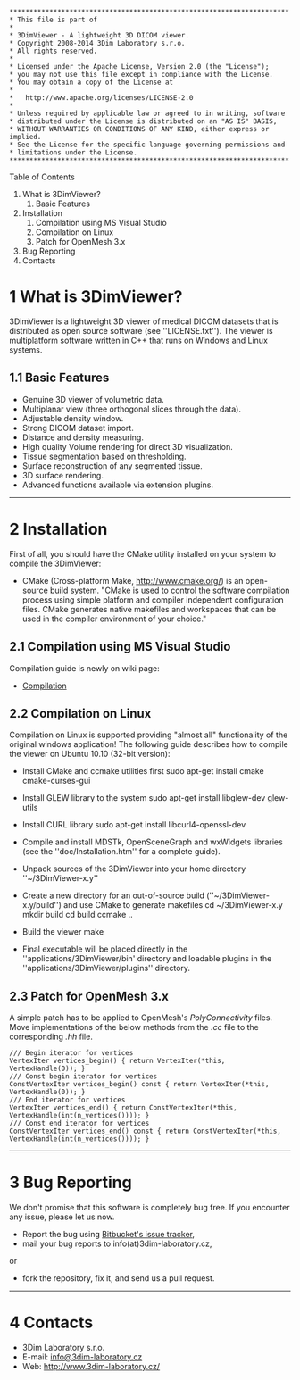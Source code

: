     **********************************************************************
    * This file is part of
    * 
    * 3DimViewer - A lightweight 3D DICOM viewer.
    * Copyright 2008-2014 3Dim Laboratory s.r.o.
    * All rights reserved.
    * 
    * Licensed under the Apache License, Version 2.0 (the "License");
    * you may not use this file except in compliance with the License.
    * You may obtain a copy of the License at
    * 
    *   http://www.apache.org/licenses/LICENSE-2.0
    * 
    * Unless required by applicable law or agreed to in writing, software
    * distributed under the License is distributed on an "AS IS" BASIS,
    * WITHOUT WARRANTIES OR CONDITIONS OF ANY KIND, either express or implied.
    * See the License for the specific language governing permissions and
    * limitations under the License.
    **********************************************************************

Table of Contents

1. What is 3DimViewer?
    1. Basic Features
2. Installation
    1. Compilation using MS Visual Studio
    2. Compilation on Linux
    3. Patch for OpenMesh 3.x
3. Bug Reporting
4. Contacts


1 What is 3DimViewer?
=====================

3DimViewer is a lightweight 3D viewer of medical DICOM datasets that is
distributed as open source software (see ''LICENSE.txt''). The viewer
is multiplatform software written in C++ that runs on Windows and Linux
systems.


1.1 Basic Features
------------------

* Genuine 3D viewer of volumetric data. 
* Multiplanar view (three orthogonal slices through the data). 
* Adjustable density window. 
* Strong DICOM dataset import. 
* Distance and density measuring. 
* High quality Volume rendering for direct 3D visualization.
* Tissue segmentation based on thresholding. 
* Surface reconstruction of any segmented tissue. 
* 3D surface rendering. 
* Advanced functions available via extension plugins. 


---

2 Installation
==============

First of all, you should have the CMake utility installed on your system to 
compile the 3DimViewer:

  * CMake (Cross-platform Make, http://www.cmake.org/) is an open-source build 
  system. "CMake is used to control the software compilation process using 
  simple platform and compiler independent configuration files. CMake generates 
  native makefiles and workspaces that can be used in the compiler environment 
  of your choice."


2.1 Compilation using MS Visual Studio
--------------------------------------

Compilation guide is newly on wiki page:

  * [Compilation](https://bitbucket.org/3dimlab/3dimviewer/wiki/Compilation)


2.2 Compilation on Linux
------------------------

Compilation on Linux is supported providing "almost all" functionality of the 
original windows application! The following guide describes how to compile the 
viewer on Ubuntu 10.10 (32-bit version):

* Install CMake and ccmake utilities first
 sudo apt-get install cmake cmake-curses-gui

* Install GLEW library to the system
 sudo apt-get install libglew-dev glew-utils

* Install CURL library
 sudo apt-get install libcurl4-openssl-dev

* Compile and install MDSTk, OpenSceneGraph and wxWidgets libraries
  (see the ''doc/Installation.htm'' for a complete guide).

* Unpack sources of the 3DimViewer into your home directory ''~/3DimViewer-x.y''

* Create a new directory for an out-of-source build
  (''~/3DimViewer-x.y/build'') and use CMake to generate makefiles
 cd ~/3DimViewer-x.y
 mkdir build
 cd build
 ccmake ..

* Build the viewer
 make

* Final executable will be placed directly in the 
''applications/3DimViewer/bin' directory and loadable plugins in the 
''applications/3DimViewer/plugins'' directory.


2.3 Patch for OpenMesh 3.x
--------------------------

A simple patch has to be applied to OpenMesh's *PolyConnectivity* files.
Move implementations of the below methods from the *.cc* file to the corresponding *.hh* file.

    /// Begin iterator for vertices
    VertexIter vertices_begin() { return VertexIter(*this, VertexHandle(0)); }
    /// Const begin iterator for vertices
    ConstVertexIter vertices_begin() const { return VertexIter(*this, VertexHandle(0)); }
    /// End iterator for vertices
    VertexIter vertices_end() { return ConstVertexIter(*this, VertexHandle(int(n_vertices()))); }
    /// Const end iterator for vertices
    ConstVertexIter vertices_end() const { return ConstVertexIter(*this, VertexHandle(int(n_vertices()))); }


---

3 Bug Reporting
===============

We don't promise that this software is completely bug free. If you encounter
any issue, please let us now.

- Report the bug using 
  [Bitbucket's issue tracker](https://bitbucket.org/3dimlab/3dimviewer/issues),
- mail your bug reports to info(at)3dim-laboratory.cz,

or

- fork the repository, fix it, and send us a pull request.


---

4 Contacts
==========

* 3Dim Laboratory s.r.o.
* E-mail: info@3dim-laboratory.cz
* Web: http://www.3dim-laboratory.cz/
